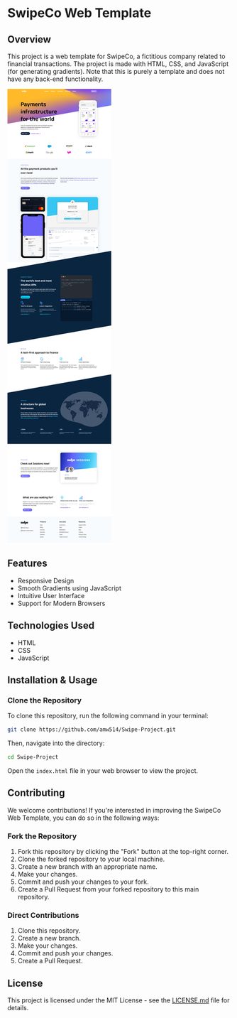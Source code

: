 # SwipeCo Web Template

## Overview

This project is a web template for SwipeCo, a fictitious company related to financial transactions. The project is made with HTML, CSS, and JavaScript (for generating gradients). Note that this is purely a template and does not have any back-end functionality.

![Screenshot](https://github.com/amw514/Swipe-Project/blob/main/assets/Swipe.jpg)

## Features

- Responsive Design
- Smooth Gradients using JavaScript
- Intuitive User Interface
- Support for Modern Browsers


## Technologies Used

- HTML
- CSS
- JavaScript

## Installation & Usage

### Clone the Repository

To clone this repository, run the following command in your terminal:

```bash
git clone https://github.com/amw514/Swipe-Project.git
```

Then, navigate into the directory:

```bash
cd Swipe-Project
```

Open the `index.html` file in your web browser to view the project.

## Contributing

We welcome contributions! If you're interested in improving the SwipeCo Web Template, you can do so in the following ways:

### Fork the Repository

1. Fork this repository by clicking the "Fork" button at the top-right corner.
2. Clone the forked repository to your local machine.
3. Create a new branch with an appropriate name.
4. Make your changes.
5. Commit and push your changes to your fork.
6. Create a Pull Request from your forked repository to this main repository.

### Direct Contributions

1. Clone this repository.
2. Create a new branch.
3. Make your changes.
4. Commit and push your changes.
5. Create a Pull Request.

## License

This project is licensed under the MIT License - see the [LICENSE.md](https://github.com/amw514/Swipe-Project/blob/main/LICENSE) file for details.
